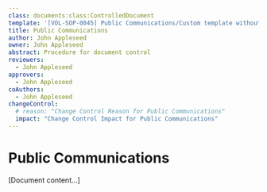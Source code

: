 ```yaml
---
class: documents:class:ControlledDocument
template: '[VOL-SOP-0045] Public Communications/Custom template without spec code.md'
title: Public Communications
author: John Appleseed
owner: John Appleseed
abstract: Procedure for document control
reviewers:
  - John Appleseed
approvers:
  - John Appleseed
coAuthors:
  - John Appleseed
changeControl:
  # reason: "Change Control Reason for Public Communications"
  impact: "Change Control Impact for Public Communications"
---
```

# Public Communications

[Document content...]
